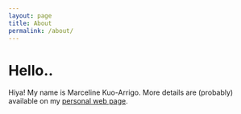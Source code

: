 ```yaml
---
layout: page
title: About
permalink: /about/
---
```


# Hello..
Hiya! My name is Marceline Kuo-Arrigo.
More details are (probably) available on my [personal web page](https://marci.tech).
